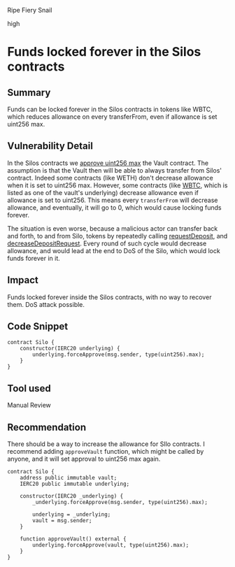 Ripe Fiery Snail

high

# Funds locked forever in the Silos contracts

## Summary

Funds can be locked forever in the Silos contracts in tokens like WBTC, which reduces allowance on every transferFrom, even if allowance is set uint256 max.

## Vulnerability Detail

In the Silos contracts we [approve uint256 max](https://github.com/sherlock-audit/2024-03-amphor/blob/main/asynchronous-vault/src/AsyncSynthVault.sol#L95) the Vault contract. The assumption is that the Vault then will be able to always transfer from Silos' contract. Indeed some contracts (like WETH) don't decrease allowance when it is set to uint256 max. However, some contracts (like [WBTC](https://etherscan.io/address/0x2260fac5e5542a773aa44fbcfedf7c193bc2c599#code), which is listed as one of the vault's underlying) decrease allowance even if allowance is set to uint256. This means every `transferFrom` will decrease allowance, and eventually, it will go to 0, which would cause locking funds forever.

The situation is even worse, because a malicious actor can transfer back and forth, to and from Silo, tokens by repeatedly calling [requestDeposit](https://github.com/sherlock-audit/2024-03-amphor/blob/main/asynchronous-vault/src/AsyncSynthVault.sol#L439), and [decreaseDepositRequest](https://github.com/sherlock-audit/2024-03-amphor/blob/main/asynchronous-vault/src/AsyncSynthVault.sol#L234). Every round of such cycle would decrease allowance, and would lead at the end to DoS of the Silo, which would lock funds forever in it.

## Impact

Funds locked forever inside the Silos contracts, with no way to recover them. DoS attack possible.

## Code Snippet

```solidity
contract Silo {
    constructor(IERC20 underlying) {
        underlying.forceApprove(msg.sender, type(uint256).max);
    }
}
```

## Tool used

Manual Review

## Recommendation

There should be a way to increase the allowance for SIlo contracts. I recommend adding `approveVault` function, which might be called by anyone, and it will set approval to uint256 max again.

```solidity
contract Silo {
    address public immutable vault;
    IERC20 public immutable underlying;

    constructor(IERC20 _underlying) {
        _underlying.forceApprove(msg.sender, type(uint256).max);

        underlying = _underlying;
        vault = msg.sender;
    }

    function approveVault() external {
        underlying.forceApprove(vault, type(uint256).max);
    }
}


```

